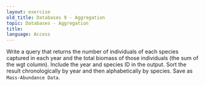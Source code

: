 ```yaml
---
layout: exercise
old_title: Databases 9 - Aggregation
topic: Databases - Aggregation
title:
language: Access
---
```


Write a query that returns the number of individuals of each species
captured in each year and the total biomass of those individuals (the
sum of the wgt column). Include the year and species ID in the output.
Sort the result chronologically by year and then alphabetically by
species. Save as `Mass-Abundance Data`.
